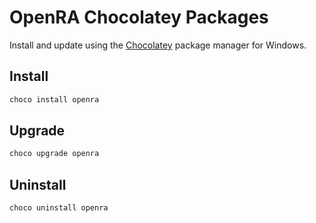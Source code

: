 # OpenRA Chocolatey Packages

Install and update using the [Chocolatey](https://github.com/chocolatey) package manager for Windows.

## Install

```powershell
choco install openra
```

## Upgrade

```powershell
choco upgrade openra
```

## Uninstall

```powershell
choco uninstall openra
```
